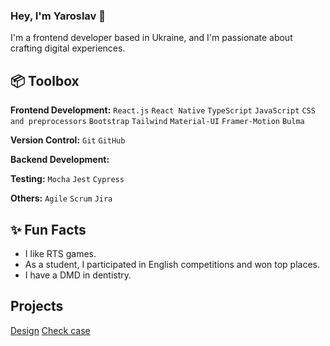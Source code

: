### Hey, I'm Yaroslav 👋  

I'm a frontend developer based in Ukraine, and I'm passionate about crafting digital experiences. 

 
## 📦 Toolbox

**Frontend Development:**  `React.js` `React Native` `TypeScript` `JavaScript` `CSS and preprocessors` `Bootstrap` `Tailwind` `Material-UI` `Framer-Motion` `Bulma`
 
**Version Control:** `Git` `GitHub`

**Backend Development:** 

**Testing:** `Mocha` `Jest` `Cypress`

**Others:** `Agile` `Scrum` `Jira`
 
## ✨ Fun Facts

- I like RTS games.
- As a student, I participated in English competitions and won top places.
- I have a DMD in dentistry.

## Projects

[Design]() [Check case]() <br>








